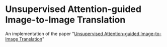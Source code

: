 # Unsupervised Attention-guided Image-to-Image Translation

An implementation of the paper "[Unsupervised Attention-guided Image-to-Image Translation](https://arxiv.org/pdf/1806.02311.pdf)"
